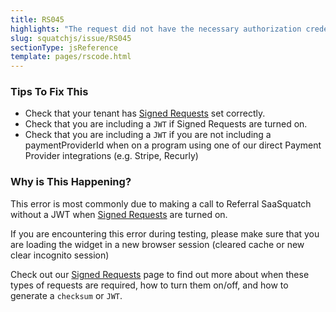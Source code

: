 ```yaml
---
title: RS045
highlights: "The request did not have the necessary authorization credentials."
slug: squatchjs/issue/RS045
sectionType: jsReference
template: pages/rscode.html
---
```


### Tips To Fix This

 - Check that your tenant has [Signed Requests](/squatchjs/signed-requests) set correctly.
 - Check that you are including a `JWT` if Signed Requests are turned on.
 - Check that you are including a `JWT` if you are not including a paymentProviderId when on a program using one of our direct Payment Provider integrations (e.g. Stripe, Recurly)

### Why is This Happening?

This error is most commonly due to making a call to Referral SaaSquatch without a JWT when [Signed Requests](/squatchjs/signed-requests) are turned on.

If you are encountering this error during testing, please make sure that you are loading the widget in a new browser session (cleared cache or new clear incognito session)

Check out our [Signed Requests](/squatchjs/signed-requests) page to find out more about when these types of requests are required, how to turn them on/off, and how to generate a `checksum` or `JWT`.